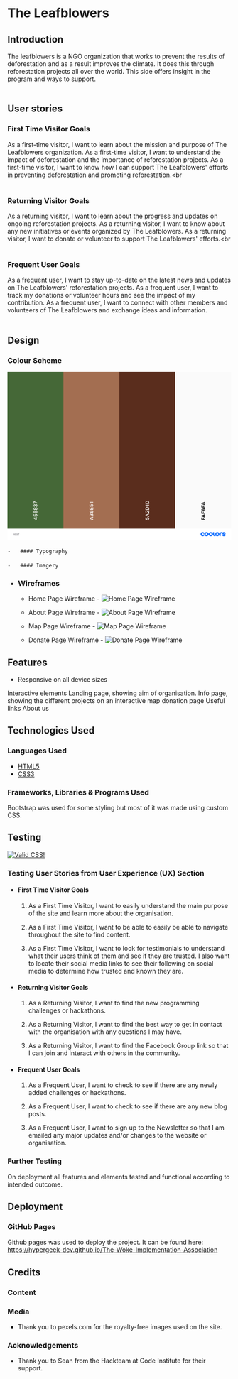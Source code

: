 # The Leafblowers

## Introduction

The leafblowers is a NGO organization that works to prevent the results of deforestation and as a result improves the climate. It does this through reforestation projects all over the world. This side offers insight in the program and ways to support.<br><br>

## User stories<br>
### First Time Visitor Goals<br>
As a first-time visitor, I want to learn about the mission and purpose of The Leafblowers organization.
As a first-time visitor, I want to understand the impact of deforestation and the importance of reforestation projects.
As a first-time visitor, I want to know how I can support The Leafblowers' efforts in preventing deforestation and promoting reforestation.<br<br><br>
### Returning Visitor Goals <br>
As a returning visitor, I want to learn about the progress and updates on ongoing reforestation projects.
As a returning visitor, I want to know about any new initiatives or events organized by The Leafblowers.
As a returning visitor, I want to donate or volunteer to support The Leafblowers' efforts.<br<br><br>
### Frequent User Goals
As a frequent user, I want to stay up-to-date on the latest news and updates on The Leafblowers' reforestation projects.
As a frequent user, I want to track my donations or volunteer hours and see the impact of my contribution.
As a frequent user, I want to connect with other members and volunteers of The Leafblowers and exchange ideas and information.<br><br>


## Design<br>

### Colour Scheme
![Color Scheme](assets/images/colorscheme.png)

    -   #### Typography

    -   #### Imagery

*   ### Wireframes

    -   Home Page Wireframe - 
    ![Home Page Wireframe](https://share.balsamiq.com/c/iSsN4PNe7ej9omUsaQyEKE.png)

    -   About Page Wireframe - 
    ![About Page Wireframe](https://share.balsamiq.com/c/byEBqXRbp7rBQxQAhB39DP.png)

    -   Map Page Wireframe - 
    ![Map Page Wireframe](https://share.balsamiq.com/c/joBHECcBCoyCdTAkKp59xA.png)

    -   Donate Page Wireframe - 
    ![Donate Page Wireframe](https://share.balsamiq.com/c/tgUjUGJXc9Dh9cqbiu8V6F.png)

## Features

-   Responsive on all device sizes

Interactive elements
Landing page, showing aim of organisation.
Info page, showing the different projects on an interactive map
donation page
Useful links
About us

## Technologies Used

### Languages Used

-   [HTML5](https://en.wikipedia.org/wiki/HTML5)
-   [CSS3](https://en.wikipedia.org/wiki/Cascading_Style_Sheets)

### Frameworks, Libraries & Programs Used

Bootstrap was used for some styling but most of it was made using custom CSS.

## Testing
<p>
<a href="http://jigsaw.w3.org/css-validator/check/referer">
    <img style="border:0;width:88px;height:31px"
        src="http://jigsaw.w3.org/css-validator/images/vcss-blue"
        alt="Valid CSS!" />
    </a>
</p>


### Testing User Stories from User Experience (UX) Section

-   #### First Time Visitor Goals

    1. As a First Time Visitor, I want to easily understand the main purpose of the site and learn more about the organisation.

    2. As a First Time Visitor, I want to be able to easily be able to navigate throughout the site to find content.


    3. As a First Time Visitor, I want to look for testimonials to understand what their users think of them and see if they are trusted. I also want to locate their social media links to see their following on social media to determine how trusted and known they are.
 

-   #### Returning Visitor Goals

    1. As a Returning Visitor, I want to find the new programming challenges or hackathons.


    2. As a Returning Visitor, I want to find the best way to get in contact with the organisation with any questions I may have.



    3. As a Returning Visitor, I want to find the Facebook Group link so that I can join and interact with others in the community.

-   #### Frequent User Goals

    1. As a Frequent User, I want to check to see if there are any newly added challenges or hackathons.

    

    2. As a Frequent User, I want to check to see if there are any new blog posts.

      

    3. As a Frequent User, I want to sign up to the Newsletter so that I am emailed any major updates and/or changes to the website or organisation.
      

### Further Testing
On deployment all features and elements tested and functional according to intended outcome.



## Deployment

### GitHub Pages

Github pages was used to deploy the project. It can be found here: https://hypergeek-dev.github.io/The-Woke-Implementation-Association



## Credits

### Content


### Media

-   Thank you to pexels.com for the royalty-free images used on the site.

### Acknowledgements

-   Thank you to Sean from the Hackteam at Code Institute for their support.
